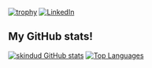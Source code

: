 
[![trophy](https://github-profile-trophy.vercel.app/?username=skindud&theme=onedark)](https://github.com/ryo-ma/github-profile-trophy)
[![LinkedIn][linkedin-shield]][linkedin-url]

## My GitHub stats!
[![skindud GitHub stats](https://github-readme-stats.vercel.app/api?username=skindud&theme=dark)](https://github.com/anuraghazra/github-readme-stats)
[![Top Languages](https://github-readme-stats.vercel.app/api/top-langs/?username=skindud&theme=dark)](https://github.com/anuraghazra/github-readme-stats)

<!-- ## How to reach me:
[Via my site](https://)
 -->


<!-- - 👋 Hi, I’m @skindud
- 👀 I’m interested in ...
- 🌱 I’m currently learning ...
- 💞️ I’m looking to collaborate on ...
- 📫 How to reach me ...
 -->
<!---
skindud/skindud is a ✨ special ✨ repository because its `README.md` (this file) appears on your GitHub profile.
You can click the Preview link to take a look at your changes.
--->

[linkedin-shield]: https://img.shields.io/badge/-LinkedIn-black.svg?style=for-the-badge&logo=linkedin&colorB=555
[linkedin-url]: https://linkedin.com/in/sergeydudkin/
